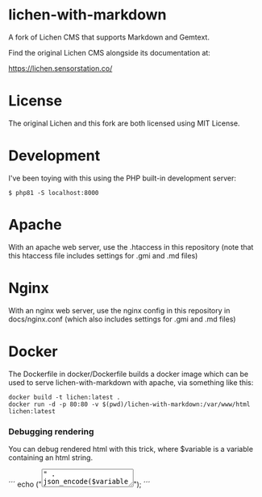 # lichen-with-markdown

A fork of Lichen CMS that supports Markdown and Gemtext.

Find the original Lichen CMS alongside its documentation at:

https://lichen.sensorstation.co/

# License

The original Lichen and this fork are both licensed using MIT License.

# Development

I've been toying with this using the PHP built-in development server:

```
$ php81 -S localhost:8000
```

# Apache

With an apache web server, use the .htaccess in this repository (note that this htaccess file includes settings for .gmi and .md files)

# Nginx

With an nginx web server, use the nginx config in this repository in docs/nginx.conf (which also includes settings for .gmi and .md files)

# Docker 

The Dockerfile in docker/Dockerfile builds a docker image which can be used to serve lichen-with-markdown with apache,
via something like this:
```
docker build -t lichen:latest .
docker run -d -p 80:80 -v $(pwd)/lichen-with-markdown:/var/www/html lichen:latest
```

### Debugging rendering

You can debug rendered html with this trick, where $variable is a variable containing an html string.

´´´
echo ("<textarea>" . json_encode($variable) . "</textarea>");
´´´

